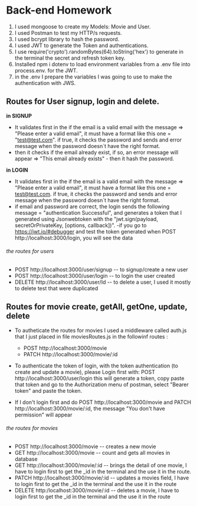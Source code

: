 # Back-end Homework

1. I used mongoose to create my Models: Movie and User.
2. I used Postman to test my HTTP/s requests.
3. I used bcrypt library to hash the password.
4. I used JWT to generate the Token and authentications.
5. I use require('crypto').randomBytes(64).toString('hex') to generate in the terminal the secret and refresh token key.
6. Installed npm i dotenv to load environment variables from a .env file into process.env. for the JWT.
7. in the .env I prepare the variables I was going to use to make the authentication with JWS.

## Routes for User signup, login and delete.

**in SIGNUP**

- It validates first in the if the email is a valid email with the message => "Please enter a valid email", it must have a format like this one = "test@test.com". if true, it checks the password and sends and error message when the password doesn´t have the right format.
- then it checks if the email already exist, if so, an error message will appear => "This email already exists" - then it hash the password.

**in LOGIN**

- It validates first in the if the email is a valid email with the message => "Please enter a valid email", it must have a format like this one = test@test.com. if true, it checks the password and sends and error message when the password doesn´t have the right format.
- if email and password are correct, the login sends the following message = "authentication Successful", and generates a token that I generated using Jsonwebtoken with the "jwt.sign(payload, secretOrPrivateKey, [options, callback])".
  -if you go to https://jwt.io/#debugger and test the token generated when POST http://localhost:3000/login, you will see the data

###### the routes for users

- POST http://localhost:3000/user/signup -- to signup/create a new user
- POST http://localhost:3000/user/login -- to login the user created
- DELETE http://localhost:3000/user/Id -- to delete a user, I used it mostly to delete test that were duplicated

## Routes for movie create, getAll, getOne, update, delete

- To autheticate the routes for movies I used a middleware called auth.js that I just placed in file moviesRoutes.js in the followinf routes :

  - POST http://localhost:3000/movie
  - PATCH http://localhost:3000/movie/:id

- To authenticate the token of login, with the token authentication (to create and update a movie), please Login first with:
  POST http://localhost:3000/user/login this will generate a token, copy paste that token and go to the Authorization menu of postman, select "Bearer token" and paste the token.
- If I don't login first and do POST http://localhost:3000/movie and PATCH http://localhost:3000/movie/:id, the message "You don't have permission" will appear

###### the routes for movies

- POST http://localhost:3000/movie -- creates a new movie
- GET http://localhost:3000/movie -- count and gets all movies in database
- GET http://localhost:3000/movie/:id -- brings the detail of one movie, I have to login first to get the \_id in the terminal and the use it in the route.
- PATCH http://localhost:3000/movie/:id -- updates a movies field, I have to login first to get the \_id in the terminal and the use it in the route
- DELETE http:/localhost:3000/movie/:id -- deletes a movie, I have to login first to get the \_id in the terminal and the use it in the route
